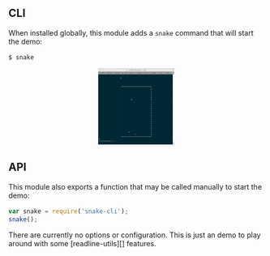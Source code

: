 ## CLI

When installed globally, this module adds a `snake` command that will start the demo:

```sh
$ snake
```

<p align="center">
  <img height="150" width="150" src="https://raw.githubusercontent.com/doowb/snake-cli/master/demo.gif">
</p>

## API

This module also exports a function that may be called manually to start the demo:

```js
var snake = require('snake-cli');
snake();
```

There are currently no options or configuration. This is just an demo to play around with some [readline-utils][] features.
